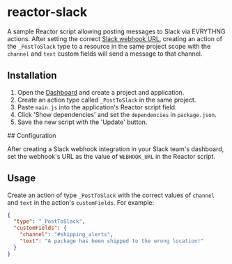 # reactor-slack

A sample Reactor script allowing posting messages to Slack via EVRYTHNG actions. 
After setting the correct 
[Slack webhook URL](https://api.slack.com/incoming-webhooks), creating an action 
of the `_PostToSlack` type to a resource in the same project scope with the 
`channel` and `text` custom fields will send a message to that channel.


## Installation

1. Open the [Dashboard](https://dashboard.evrythng.com) and create a project and 
   application.
2. Create an action type called `_PostToSlack` in the same project.
3. Paste `main.js` into the application's Reactor script field.
4. Click 'Show dependencies' and set the `dependencies` in `package.json`.
5. Save the new script with the 'Update' button.


## Configuration

After creating a Slack webhook integration in your Slack team's dashboard, set 
the webhook's URL as the value of `WEBHOOK_URL` in the Reactor script.


## Usage

Create an action of type `_PostToSlack` with the correct values of `channel` and
`text` in the action's `customFields`. For example:

```json
{
  "type": "_PostToSlack",
  "customFields": {
    "channel": "#shipping_alerts",
    "text": "A package has been shipped to the wrong location!"
  }
}
```
